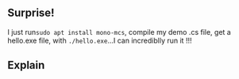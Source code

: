 ## Surprise!
I just run```sudo apt install mono-mcs```, compile my demo .cs file, get a hello.exe file, with ```./hello.exe```...I can incrediblly run it !!!

## Explain

